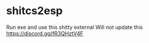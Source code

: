 # shitcs2esp

Run exe and use this shitty external
Will not update this  
https://discord.gg/fR3QHztV4F
